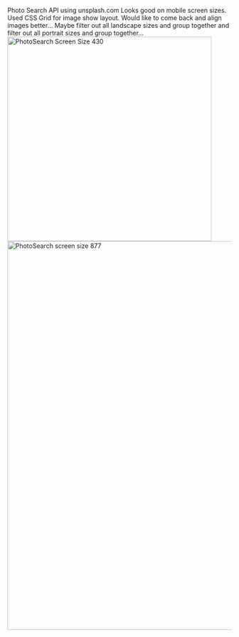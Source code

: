 Photo Search API using unsplash.com
Looks good on mobile screen sizes.
Used CSS Grid for image show layout. Would like to come back and align images better... Maybe filter out all landscape sizes and group together and filter out all portrait sizes and group together... 
<img width="459" alt="PhotoSearch Screen Size 430" src="https://github.com/ThereIsASmile/React_Photo_Search_api/assets/57597467/d4dd9c93-fee1-4af4-8533-f5963385ae79">
<img width="873" alt="PhotoSearch screen size 877" src="https://github.com/ThereIsASmile/React_Photo_Search_api/assets/57597467/e3aab980-f41e-45f7-b91b-a5978b6a82de">
